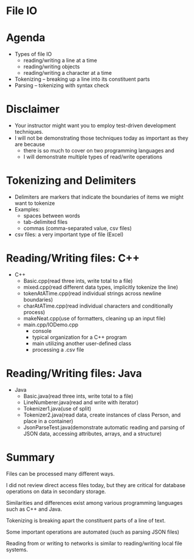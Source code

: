 # File IO

# Agenda

* Types of file IO
  * reading/writing a line at a time
  * reading/writing objects
  * reading/writing a character at a time
* Tokenizing – breaking up a line into its constituent parts
* Parsing – tokenizing with syntax check

# Disclaimer

* Your instructor might want you to employ test\-driven development techniques\.
* I will not be demonstrating those techniques today as important as they are because
  * there is so much to cover on two programming languages and
  * I will demonstrate multiple types of read/write operations

# Tokenizing and Delimiters

* Delimiters are markers that indicate the boundaries of items we might want to tokenize
* Examples:
  * spaces between words
  * tab\-delimited files
  * commas \(comma\-separated value\, csv files\)
* csv files: a very important type of file \(Excel\)

# Reading/Writing files: C++

* C\+\+
  * Basic\.cpp\(read three ints\, write total to a file\)
  * mixed\.cpp\(read different data types\, implicitly tokenize the line\)
  * tokenAtATime\.cpp\(read individual strings across newline boundaries\)
  * charAtATime\.cpp\(read individual characters and conditionally process\)
  * makeNeat\.cpp\(use of formatters\, cleaning up an input file\)
  * main\.cpp/IODemo\.cpp
    * console
    * typical organization for a C\+\+ program
    * main utilizing another user\-defined class
    * processing a \.csv file

# Reading/Writing files: Java

* Java
  * Basic\.java\(read three ints\, write total to a file\)
  * LineNumberer\.java\(read and write with iterator\)
  * Tokenizer1\.java\(use of split\)
  * Tokenizer2\.java\(read data\, create instances of class Person\, and place in a container\)
  * JsonParseTest\.java\(demonstrate automatic reading and parsing of JSON data\, accessing attributes\, arrays\, and a structure\)

# Summary

Files can be processed many different ways\.

I did not review direct access files today\, but they are critical for database operations on data in secondary storage\.

Similarities and differences exist among various programming languages such as C\+\+ and Java\.

Tokenizing is breaking apart the constituent parts of a line of text\.

Some important operations are automated \(such as parsing JSON files\)

Reading from or writing to networks is similar to reading/writing local file systems\.

